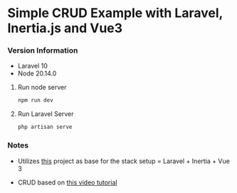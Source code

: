 # Simple CRUD Example with Laravel, Inertia.js and Vue3

### Version Information

-   Laravel 10
-   Node 20.14.0

1.  Run node server

    ```sh
    npm run dev
    ```

2.  Run Laravel Server

    ```sh
    php artisan serve
    ```



### Notes

- Utilizes [this](https://github.com/ferdyhape/Starter-Laravel-Inertia) project as base for the stack setup = Laravel + Inertia + Vue 3 

- CRUD based on [this video tutorial](https://www.youtube.com/watch?v=V-FhBu7agiM)
